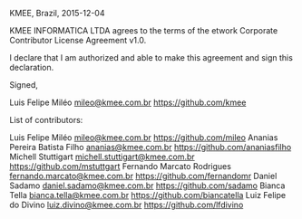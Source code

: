 KMEE, Brazil, 2015-12-04

KMEE INFORMATICA LTDA agrees to the terms of the etwork Corporate 
Contributor License Agreement v1.0.

I declare that I am authorized and able to make this agreement and sign this 
declaration.

Signed,

Luis Felipe Miléo mileo@kmee.com.br https://github.com/kmee

List of contributors:

Luis Felipe Miléo mileo@kmee.com.br https://github.com/mileo
Ananias Pereira Batista Filho ananias@kmee.com.br  https://github.com/ananiasfilho
Michell Stuttigart michell.stuttigart@kmee.com.br https://github.com/mstuttgart
Fernando Marcato Rodrigues fernando.marcato@kmee.com.br https://github.com/fernandomr
Daniel Sadamo   daniel.sadamo@kmee.com.br https://github.com/sadamo
Bianca Tella bianca.tella@kmee.com.br https://github.com/biancatella
Luiz Felipe do Divino luiz.divino@kmee.com.br https://github.com/lfdivino